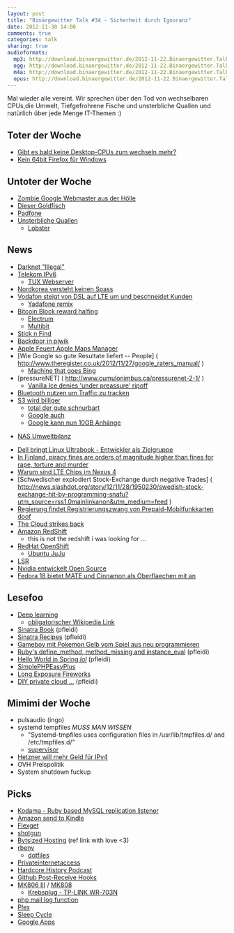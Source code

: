 ```yaml
---
layout: post
title: "Binärgewitter Talk #34 - Sicherheit durch Ignoranz"
date: 2012-11-30 14:00
comments: true
categories: talk
sharing: true
audioformats:
  mp3: http://download.binaergewitter.de/2012-11-22.Binaergewitter.Talk.33.mp3
  ogg: http://download.binaergewitter.de/2012-11-22.Binaergewitter.Talk.33.ogg
  m4a: http://download.binaergewitter.de/2012-11-22.Binaergewitter.Talk.33.m4a
  opus: http://download.binaergewitter.de/2012-11-22.Binaergewitter.Talk.33.opus
---
```

Mal wieder alle vereint. Wir sprechen über den Tod von wechselbaren CPUs,die Umwelt, Tiefgefrohrene Fische und unsterbliche Quallen und natürlich über jede Menge IT-Themen :)

## Toter der Woche

- [Gibt es bald keine Desktop-CPUs zum wechseln mehr?]( http://www.heise.de/ct/meldung/Wann-sterben-wechselbare-PC-Prozessoren-aus-1756219.html )
- [Kein 64bit Firefox für Windows]( http://www.golem.de/news/mozilla-browser-entwicklung-von-64-bit-firefox-fuer-windows-eingestellt-1211-95910.html ) 

## Untoter der Woche

- [Zombie Google Webmaster aus der Hölle]( http://www.theregister.co.uk/2012/11/29/google_webmaster_tools_snafu/ )
- [Dieser Goldfisch]( http://www.youtube.com/watch?v=wwolYFGM9pU )
- [Padfone](http://www.golem.de/news/asus-padfone-3-neues-smartphone-tablet-angekuendigt-1211-96031.html )
- [Unsterbliche  Quallen]( http://www.nytimes.com/2012/12/02/magazine/can-a-jellyfish-unlock-the-secret-of-immortality.html )
    - [Lobster]( http://en.wikipedia.org/wiki/Biological_immortality#Lobsters )

## News

- [Darknet "Illegal"]( http://torrentfreak.com/anonymous-file-sharing-ruled-illegal-by-german-court-121123/ )
- [Telekom IPv6](http://www.golem.de/news/ipv6-telekom-verteilt-ipv6-adressen-an-kunden-1211-96035.html )
    * [TUX Webserver]( http://en.wikipedia.org/wiki/TUX_web_server )
- [Nordkorea versteht keinen Spass]( http://hosted.ap.org/dynamic/stories/A/AS_CHINA_ONION_KIM?SITE=AP&SECTION=HOME&TEMPLATE=DEFAULT&CTIME=2012-11-27-07-38-17 )
- [Vodafon steigt von DSL auf LTE um und beschneidet Kunden](http://www.golem.de/news/digitale-gesellschaft-vodafone-verkauft-ein-halbes-netz-als-internet-1211-96029.html )
    - [Yadafone remix](http://vodafail.digitalegesellschaft.de/ )
- [Bitcoin Block reward halfing]( http://bitcoinmagazine.net/block-reward-halving-a-guide/ )
  * [Electrum]( http://electrum.ecdsa.org/ )
  * [Multibit]( http://multibit.org/ )
- [Stick n Find]( http://www.indiegogo.com/sticknfind )
- [Backdoor in piwik]( http://www.linuxtoday.com/upload/piwik-software-installer-rigged-with-back-door-following-website-compromise-121127180005.html )
- [Apple Feuert Apple Maps Manager]( http://www.guardian.co.uk/technology/2012/nov/27/apple-fires-mapping-manager-backlash )
- [Wie Google so gute Resultate liefert -- People] ( http://www.theregister.co.uk/2012/11/27/google_raters_manual/ )
  * [Machine that goes Bing]( http://www.youtube.com/watch?v=wshyX6Hw52I )
- [pressureNET] ( http://www.cumulonimbus.ca/pressurenet-2-1/ )
  * [Vanilla Ice denies 'under preassure' ripoff]( http://www.youtube.com/watch?v=1s0hEi8zhmg )
- [Bluetooth nutzen um Traffic zu tracken]( http://yro.slashdot.org/story/12/11/28/2318245/bluetooth-used-to-track-traffic-times )
- [S3 wird billiger]( http://www.theregister.co.uk/2012/11/29/amazon_s3_price_cut/ )
   * [total der gute schnurbart]( https://twitter.com/josephwykes/status/273938914652340224/photo/1 )
    * [Google auch]( http://techcrunch.com/2012/11/26/google-drops-pricing-on-cloud-storage-20-adds-new-features-in-advance-of-rival-amazons-first-big-cloud-summit/ )
    * [Google kann nun 10GB Anhänge]( http://www.golem.de/news/gmail-e-mail-anhaenge-mit-10-gbyte-dank-google-drive-1211-95998.html )
* [NAS Umweltbilanz](http://www.golem.de/news/umweltschuetzer-nas-hat-bessere-oekobilanz-als-die-cloud-1211-96004.html )
- [Dell bringt Linux Ultrabook - Entwickler als Zielgruppe]( http://arstechnica.com/gadgets/2012/11/dell-releases-powerful-well-supported-linux-ultrabook/ )
- [In Finland, piracy fines are orders of magnitude higher than fines for rape, torture and murder]( http://boingboing.net/2012/11/28/in-finland-piracy-fines-are-o.html )
- [Warum sind LTE Chips im Nexus 4]( http://arstechnica.com/gadgets/2012/11/lg-explains-existence-of-lte-chip-in-nexus-4/ )
- [Schwedischer explodiert Stock-Exchange durch negative Trades] ( http://news.slashdot.org/story/12/11/28/1950230/swedish-stock-exchange-hit-by-programming-snafu?utm_source=rss1.0mainlinkanon&utm_medium=feed )
- [Regierung findet Registrierungszwang von Prepaid-Mobilfunkkarten doof]( http://www.golem.de/news/bundeskriminalamt-intern-registrierungszwang-von-prepaid-mobilfunkkarten-sinnlos-1211-96012.html )
- [The Cloud strikes back]( http://arstechnica.com/security/2012/11/hack-could-let-browsers-use-cloud-to-carry-out-big-attacks-on-the-cheap/ )
- [Amazon RedShift]( http://www.allthingsdistributed.com/2012/11/amazon-redshift.html )
    - this is not the redshift i was looking for ...
- [RedHat OpenShift](http://www.heise.de/open/meldung/OpenShift-nun-offizielles-Red-Hat-Angebot-1758107.html )
    - [Ubuntu JuJu]( https://juju.ubuntu.com/ )
- [LSR]( http://www.heise.de/newsticker/meldung/Kritik-am-geplanten-Leistungsschutzrecht-reisst-nicht-ab-1758645.html )
- [Nvidia entwickelt Open Source](http://www.golem.de/news/linux-kernel-nvidia-arbeitet-an-freiem-tegra-treiber-mit-1211-95940.html )
- [Fedora 18 bietet MATE und Cinnamon als Oberflaechen mit an]( http://www.h-online.com/open/news/item/Fedora-18-Beta-adds-MATE-and-Cinnamon-desktops-1758243.html )

## Lesefoo

- [Deep learning]( http://www.nytimes.com/2012/11/24/science/scientists-see-advances-in-deep-learning-a-part-of-artificial-intelligence.html?_r=1&pagewanted=all& )
    * [obligatorischer Wikipedia Link]( http://en.wikipedia.org/wiki/Deep_learning )
- [Sinatra Book]( http://sinatra-book.gittr.com/ ) (pfleidi)
- [Sinatra Recipes]( https://github.com/sinatra/sinatra-recipes ) (pfleidi)
- [Gameboy mit Pokemon Gelb vom Spiel aus neu programmieren]( http://tasvideos.org/3767S.html )
- [Ruby's define_method, method_missing and instance_eval]( http://www.trottercashion.com/2011/02/08/rubys-define_method-method_missing-and-instance_eval.html ) (pfleidi)
- [Hello World in Spring *lol*]( http://www.srccodes.com/p/article/11/spring-3-hello-world-example-tutorial-using-maven-tool-and-eclipse-ide ) (pfleidi)
- [SimplePHPEasyPlus](https://github.com/Herzult/SimplePHPEasyPlus )
- [Long Exposure Fireworks](http://www.diyphotography.net/long-exposure-fireworks-tutorial )
- [DIY private cloud ...]( http://slidedecks.wilmoore.com/2012-confoo/diy-private-cloud-using-virtualBox-and-chef ) (pfleidi)


## Mimimi der Woche

- pulsaudio (ingo)
- systemd tempfiles *MUSS MAN WISSEN* 
    * "Systemd-tmpfiles uses configuration files in /usr/lib/tmpfiles.d/ and /etc/tmpfiles.d/"
    * [supervisor]( http://supervisord.org/ )
- [Hetzner will mehr Geld für IPv4]( http://www.heise.de/newsticker/meldung/Hetzner-setzt-Preise-fuer-zusaetzliche-IPv4-Adressen-fest-1758985.html )
- OVH Preispolitik
- System shutdown fuckup

## Picks

- [Kodama - Ruby based MySQL replication listener]( http://rubygems.org/gems/kodama )
- [Amazon send to Kindle]( http://www.amazon.com/gp/sendtokindle )
- [Flexget]( http://flexget.com/ )
- [shotgun]( https://github.com/rtomayko/shotgun ) 
- [Bytsized Hosting]( http://bit.ly/QQ8Y1w ) (ref link with love <3)
- [rbenv]( https://github.com/sstephenson/rbenv ) 
    * [dotfiles]( https://github.com/pfleidi/dotfiles )
- [Privateinternetaccess]( https://www.privateinternetaccess.com/ )
- [Hardcore History Podcast]( http://www.dancarlin.com/disp.php/hh ) 
- [Github Post-Receive Hooks]( https://help.github.com/articles/post-receive-hooks )
- [MK806 III]( http://amzn.to/ToBWRW ) / [MK808]( http://dx.com/p/mk808-dual-core-android-4-1-1-google-tv-player-w-1gb-ram-8gb-rom-wi-fi-tf-hdmi-160535 )
    - [Krebsplug - TP-LINK WR-703N](http://www.ebay.de/itm/320937229589 )
- [php mail log function](http://www.bergercity.de/linux/php5-3-log-mail-usage/ )
- [Plex]( http://plexapp.com )
- [Sleep Cycle]( https://itunes.apple.com/de/app/sleep-cycle-alarm-clock/id320606217?mt=8 ) 
- [Google Apps]( http://www.google.de/intl/de/enterprise/apps/business/pricing.html )
